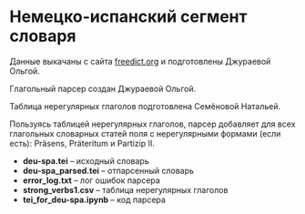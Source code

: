 # Немецко-испанский сегмент словаря
Данные выкачаны с сайта [freedict.org](https://freedict.org) и подготовлены Джураевой Ольгой.

Глагольный парсер создан Джураевой Ольгой.

Таблица нерегулярных глаголов подготовлена Семёновой Натальей.


Пользуясь таблицей нерегулярных глаголов, парсер добавляет для всех глагольных словарных статей поля с нерегулярными формами (если есть): Präsens, Präteritum и Partizip II.

* **deu-spa.tei** – исходный словарь
* **deu-spa_parsed.tei** – отпарсенный словарь
* **error_log.txt** – лог ошибок парсера
* **strong_verbs1.csv** – таблица нерегулярных глаголов
* **tei_for_deu-spa.ipynb** – код парсера
